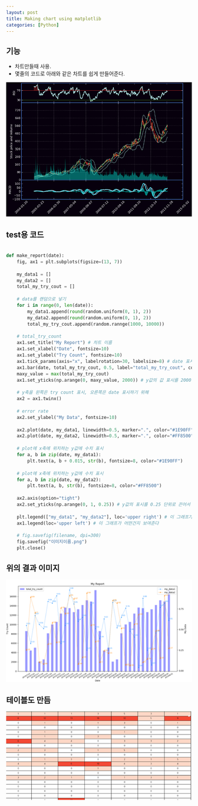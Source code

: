 ```yaml
---
layout: post
title: Making chart using matplotlib
categories: [Python]
---
```


## 기능

- 차트만들때 사용.
- 몇줄의 코드로 아래와 같은 차트를 쉽게 만들어준다.

![](/assets/images/2019-11-29-Python%20matplotlib/2019-11-29-11-46-00.png)

## test용 코드

```python

def make_report(date):
    fig, ax1 = plt.subplots(figsize=(13, 7))

    my_data1 = []
    my_data2 = []
    total_my_try_cout = []

    # data를 랜덤으로 넣기
    for i in range(0, len(date)):
        my_data1.append(round(random.uniform(0, 1), 2))
        my_data2.append(round(random.uniform(0, 1), 2))
        total_my_try_cout.append(random.rannge(1000, 10000))

    # total_try_count
    ax1.set_title("My Report") # 차트 이름
    ax1.set_xlabel("Date", fontsize=10)
    ax1.set_ylabel("Try Count", fontsize=10)
    ax1.tick_params(axis="x", labelrotation=30, labelsize=8) # date 표시를 예쁘게 하기
    ax1.bar(date, total_my_try_cout, 0.5, label="total_my_try_cout", color=(0, 0, 1, 0.4))  # color  rgba로 세팅
    maxy_value = max(total_my_try_cout)
    ax1.set_yticks(np.arange(0, maxy_value, 2000)) # y값의 값 표시를 2000단위로 끈어서 보여준다

    # y축을 왼쪽은 try count 표시, 오른쪽은 date 표시하기 위해
    ax2 = ax1.twinx()

    # error rate
    ax2.set_ylabel("My Data", fontsize=10)

    ax2.plot(date, my_data1, linewidth=0.5, marker=".", color="#1E90FF")
    ax2.plot(date, my_data2, linewidth=0.5, marker=".", color="#FF8500")

    # plot에 x축에 위치하는 y값에 수치 표시
    for a, b in zip(date, my_data1):
        plt.text(a, b + 0.015, str(b), fontsize=8, color="#1E90FF")

    # plot에 x축에 위치하는 y값에 수치 표시
    for a, b in zip(date, my_data2):
        plt.text(a, b, str(b), fontsize=8, color="#FF8500")

    ax2.axis(option="tight")
    ax2.set_yticks(np.arange(0, 1, 0.25)) # y값의 표시를 0.25 단위로 끈어서 보여준다.

    plt.legend(["my_data1", "my_data2"], loc='upper right') # 이 그래프가 어떤건지 보여준다
    ax1.legend(loc='upper left') # 이 그래프가 어떤건지 보여준다

    # fig.savefig(filename, dpi=300)
    fig.savefig("이미지이름.png")
    plt.close()

```

## 위의 결과 이미지

![](/assets/images/2019-11-29-Python%20matplotlib/2019-11-29-13-41-03.png)


## 테이블도 만듬

![](/assets/images/2019-11-29-Making%20chart%20using%20matplotlib/2020-02-27-14-55-12.png)

